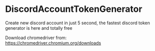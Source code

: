 # DiscordAccountTokenGenerator
Create new discord account in just 5 second, the fastest discord token generator is here and totally free

Download chromedriver from: https://chromedriver.chromium.org/downloads
